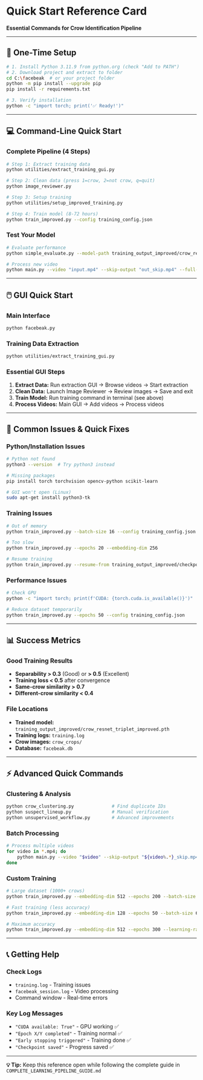 # Quick Start Reference Card

**Essential Commands for Crow Identification Pipeline**

---

## 🚀 One-Time Setup

```bash
# 1. Install Python 3.11.9 from python.org (check "Add to PATH")
# 2. Download project and extract to folder
cd C:\facebeak  # or your project folder
python -m pip install --upgrade pip
pip install -r requirements.txt

# 3. Verify installation
python -c "import torch; print('✅ Ready!')"
```

---

## 💻 Command-Line Quick Start

### Complete Pipeline (4 Steps)

```bash
# Step 1: Extract training data
python utilities/extract_training_gui.py

# Step 2: Clean data (press 1=crow, 2=not crow, q=quit)
python image_reviewer.py

# Step 3: Setup training
python utilities/setup_improved_training.py

# Step 4: Train model (8-72 hours)
python train_improved.py --config training_config.json
```

### Test Your Model

```bash
# Evaluate performance
python simple_evaluate.py --model-path training_output_improved/crow_resnet_triplet_improved.pth

# Process new video
python main.py --video "input.mp4" --skip-output "out_skip.mp4" --full-output "out_full.mp4"
```

---

## 🖱️ GUI Quick Start

### Main Interface

```bash
python facebeak.py
```

### Training Data Extraction

```bash
python utilities/extract_training_gui.py
```

### Essential GUI Steps

1. **Extract Data:** Run extraction GUI → Browse videos → Start extraction
2. **Clean Data:** Launch Image Reviewer → Review images → Save and exit
3. **Train Model:** Run training command in terminal (see above)
4. **Process Videos:** Main GUI → Add videos → Process videos

---

## 🔧 Common Issues & Quick Fixes

### Python/Installation Issues

```bash
# Python not found
python3 --version  # Try python3 instead

# Missing packages
pip install torch torchvision opencv-python scikit-learn

# GUI won't open (Linux)
sudo apt-get install python3-tk
```

### Training Issues

```bash
# Out of memory
python train_improved.py --batch-size 16 --config training_config.json

# Too slow
python train_improved.py --epochs 20 --embedding-dim 256

# Resume training
python train_improved.py --resume-from training_output_improved/checkpoints/latest_checkpoint.pth
```

### Performance Issues

```bash
# Check GPU
python -c "import torch; print(f'CUDA: {torch.cuda.is_available()}')"

# Reduce dataset temporarily
python train_improved.py --epochs 50 --config training_config.json
```

---

## 📊 Success Metrics

### Good Training Results

- **Separability > 0.3** (Good) or **> 0.5** (Excellent)
- **Training loss < 0.5** after convergence
- **Same-crow similarity > 0.7**
- **Different-crow similarity < 0.4**

### File Locations

- **Trained model:** `training_output_improved/crow_resnet_triplet_improved.pth`
- **Training logs:** `training.log`
- **Crow images:** `crow_crops/`
- **Database:** `facebeak.db`

---

## ⚡ Advanced Quick Commands

### Clustering & Analysis

```bash
python crow_clustering.py              # Find duplicate IDs
python suspect_lineup.py               # Manual verification
python unsupervised_workflow.py        # Advanced improvements
```

### Batch Processing

```bash
# Process multiple videos
for video in *.mp4; do
    python main.py --video "$video" --skip-output "${video%.*}_skip.mp4" --full-output "${video%.*}_full.mp4"
done
```

### Custom Training

```bash
# Large dataset (1000+ crows)
python train_improved.py --embedding-dim 512 --epochs 200 --batch-size 32

# Fast training (less accuracy)
python train_improved.py --embedding-dim 128 --epochs 50 --batch-size 64

# Maximum accuracy
python train_improved.py --embedding-dim 512 --epochs 300 --learning-rate 0.0001
```

---

## 📞 Getting Help

### Check Logs

- `training.log` - Training issues
- `facebeak_session.log` - Video processing
- Command window - Real-time errors

### Key Log Messages

- `"CUDA available: True"` - GPU working ✅
- `"Epoch X/Y completed"` - Training normal ✅
- `"Early stopping triggered"` - Training done ✅
- `"Checkpoint saved"` - Progress saved ✅

---

**💡 Tip:** Keep this reference open while following the complete guide in `COMPLETE_LEARNING_PIPELINE_GUIDE.md`
